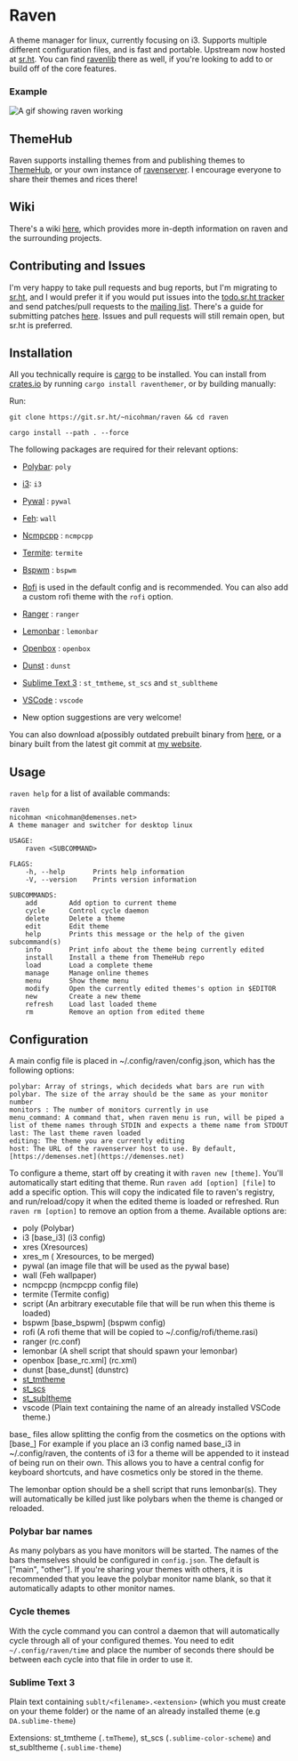 # Raven

A theme manager for linux, currently focusing on i3. Supports multiple different configuration files, and is fast and portable. Upstream now hosted at [sr.ht](https://git.sr.ht/~nicohman/raven). You can find [ravenlib](https://git.sr.ht/~nicohman/ravenlib) there as well, if you're looking to add to or build off of the core features.

### Example

![A gif showing raven working](https://thumbs.gfycat.com/MenacingHandsomeCobra-size_restricted.gif)

## ThemeHub

Raven supports installing themes from and publishing themes to [ThemeHub](https://demenses.net), or your own instance of [ravenserver](https://git.sr.ht/~nicohman/ravenserver). I encourage everyone to share their themes and rices there!

## Wiki

There's a wiki [here](https://man.sr.ht/~nicohman/raven), which provides more in-depth information on raven and the surrounding projects.

## Contributing and Issues

I'm very happy to take pull requests and bug reports, but I'm migrating to [sr.ht](http://sr.ht), and I would prefer it if you would put issues into the [todo.sr.ht tracker](https://todo.sr.ht/~nicohman/raven) and send patches/pull requests to the [mailing list](https://lists.sr.ht/~nicohman/raven). There's a guide for submitting patches [here](https://man.sr.ht/git.sr.ht/send-email.md). Issues and pull requests will still remain open, but sr.ht is preferred.

## Installation

All you technically require is [cargo](https://github.com/rust-lang/cargo) to be installed.
You can install from [crates.io](https://crates.io/crates/raventhemer) by running `cargo install raventhemer`, or by building manually:

Run:

`git clone https://git.sr.ht/~nicohman/raven && cd raven`

`cargo install --path . --force`

The following packages are required for their relevant options:

+ [Polybar](https://github.com/jaagr/polybar): `poly`

+ [i3](https://github.com/i3/i3): `i3`

+ [Pywal](https://github.com/dylanaraps/pywal) : `pywal`

+ [Feh](https://github.com/derf/feh): `wall`

+ [Ncmpcpp](https://github.com/arybczak/ncmpcpp) : `ncmpcpp`

+ [Termite](https://github.com/thestinger/termite/): `termite`

+ [Bspwm](https://github.com/baskerville/bspwm) : `bspwm`

+ [Rofi](https://github.com/DaveDavenport/rofi) is used in the default config and is recommended. You can also add a custom rofi theme with the `rofi` option.

+ [Ranger](https://github.com/ranger/ranger) : `ranger`

+ [Lemonbar](https://github.com/LemonBoy/bar) : `lemonbar`

+ [Openbox](https://github.com/danakj/openbox) : `openbox`

+ [Dunst](https://github.com/dunst-project/dunst) : `dunst`

+ [Sublime Text 3](https://www.sublimetext.com/) : `st_tmtheme`, `st_scs` and `st_subltheme`

+ [VSCode](https://github.com/Microsoft/vscode) : `vscode`

* New option suggestions are very welcome!

You can also download a(possibly outdated prebuilt binary from [here](https://github.com/nicohman/raven/releases), or a binary built from the latest git commit at [my website](https://demenses.net/downloads).

## Usage

`raven help` for a list of available commands:

```
raven
nicohman <nicohman@demenses.net>
A theme manager and switcher for desktop linux

USAGE:
    raven <SUBCOMMAND>

FLAGS:
    -h, --help       Prints help information
    -V, --version    Prints version information

SUBCOMMANDS:
    add        Add option to current theme
    cycle      Control cycle daemon
    delete     Delete a theme
    edit       Edit theme
    help       Prints this message or the help of the given subcommand(s)
    info       Print info about the theme being currently edited
    install    Install a theme from ThemeHub repo
    load       Load a complete theme
    manage     Manage online themes
    menu       Show theme menu
    modify     Open the currently edited themes's option in $EDITOR
    new        Create a new theme
    refresh    Load last loaded theme
    rm         Remove an option from edited theme
```

## Configuration

A main config file is placed in ~/.config/raven/config.json, which has the following options:

```
polybar: Array of strings, which decideds what bars are run with polybar. The size of the array should be the same as your monitor number
monitors : The number of monitors currently in use
menu_command: A command that, when raven menu is run, will be piped a list of theme names through STDIN and expects a theme name from STDOUT
last: The last theme raven loaded
editing: The theme you are currently editing
host: The URL of the ravenserver host to use. By default, [https://demenses.net](https://demenses.net)
```

To configure a theme, start off by creating it with `raven new [theme]`. You'll automatically start editing that theme. Run `raven add [option] [file]` to add a specific option. This will copy the indicated file to raven's registry, and run/reload/copy it when the edited theme is loaded or refreshed. Run `raven rm [option]` to remove an option from a theme. Available options are:

+ poly (Polybar)
+ i3 [base_i3] (i3 config)
+ xres (Xresources)
+ xres_m ( Xresources, to be merged)
+ pywal (an image file that will be used as the pywal base)
+ wall (Feh wallpaper)
+ ncmpcpp (ncmpcpp config file)
+ termite (Termite config)
+ script (An arbitrary executable file that will be run when this theme is loaded)
+ bspwm [base_bspwm] (bspwm config)
+ rofi (A rofi theme that will be copied to ~/.config/rofi/theme.rasi)
+ ranger (rc.conf)
+ lemonbar (A shell script that should spawn your lemonbar)
+ openbox [base_rc.xml] (rc.xml)
+ dunst [base_dunst] (dunstrc)
+ [st_tmtheme](#sublime-text-3)
+ [st_scs](#sublime-text-3)
+ [st_subltheme](#sublime-text-3)
+ vscode (Plain text containing the name of an already installed VSCode theme.)

base_ files allow splitting the config from the cosmetics on the options with [base_]
For example if you place an i3 config named base\_i3 in ~/.config/raven, the contents of i3 for a theme will be appended to it instead of being run on their own. This allows you to have a central config for keyboard shortcuts, and have cosmetics only be stored in the theme.

The lemonbar option should be a shell script that runs lemonbar(s). They will automatically be killed just like polybars when the theme is changed or reloaded.

### Polybar bar names

As many polybars as you have monitors will be started. The names of the bars themselves should be configured in `config.json`. The default is ["main", "other"]. If you're sharing your themes with others, it is recommended that you leave the polybar monitor name blank, so that it automatically adapts to other monitor names.

### Cycle themes

With the cycle command you can control a daemon that will automatically cycle through all of your configured themes. You need to edit `~/.config/raven/time` and place the number of seconds there should be between each cycle into that file in order to use it.

### Sublime Text 3

Plain text containing `sublt/<filename>.<extension>` (which you must create on your theme folder) or the name of an already installed theme (e.g `DA.sublime-theme`)

Extensions: st_tmtheme (`.tmTheme`), st_scs (`.sublime-color-scheme`) and st_subltheme (`.sublime-theme`)
